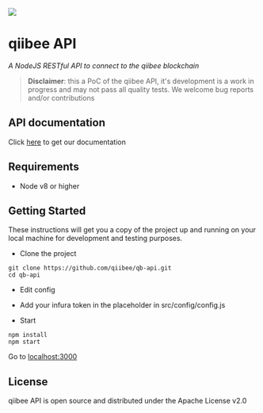 ![](https://avatars3.githubusercontent.com/u/31820267?v=4&s=100)

# qiibee API

*A NodeJS RESTful API to connect to the qiibee blockchain*

> **Disclaimer**: this a PoC of the qiibee API, it's development is a work in progress and may not pass all quality tests. We welcome bug reports and/or contributions

## API documentation
Click [here](https://api.qiibee.com/) to get our documentation

## Requirements

- Node v8 or higher

## Getting Started

These instructions will get you a copy of the project up and running on your local machine for development and testing purposes.

* Clone the project
```console
git clone https://github.com/qiibee/qb-api.git
cd qb-api
```

* Edit config
- Add your infura token in the placeholder in src/config/config.js

* Start
```console
npm install
npm start
```

Go to [localhost:3000](http://localhost:3000)

## License

qiibee API is open source and distributed under the Apache License v2.0

  [node.js]: <http://nodejs.org>
